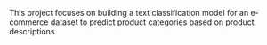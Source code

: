 This project focuses on building a text classification model for an e-commerce dataset to predict product categories based on product descriptions.
